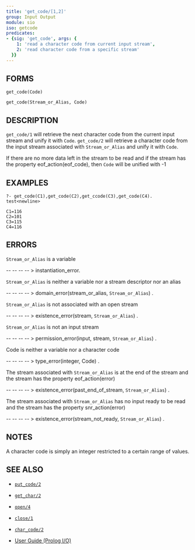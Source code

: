```yaml
---
title: 'get_code/[1,2]'
group: Input Output
module: sio
iso: getcode
predicates:
- {sig: 'get_code', args: {
    1: 'read a character code from current input stream',
    2: 'read character code from a specific stream'
  }}
---
```


## FORMS
```
get_code(Code)

get_code(Stream_or_Alias, Code)
```
## DESCRIPTION

`get_code/1` will retrieve the next character code from the current input stream and unify it with `Code`.  `get_code/2` will retrieve a character code from the input stream associated with `Stream_or_Alias` and unify it with `Code`.

If there are no more data left in the stream to be read and if the stream has the property eof_action(eof_code), then `Code` will be unified with -1

## EXAMPLES
```
?- get_code(C1),get_code(C2),get_ccode(C3),get_code(C4).
test<newline>

C1=116
C2=101
C3=115
C4=116
```
## ERRORS

`Stream_or_Alias` is a variable

-- -- -- -- &gt; instantiation_error.

`Stream_or_Alias` is neither a variable nor a stream descriptor nor an alias

-- -- -- -- &gt; domain_error(stream_or_alias, `Stream_or_Alias`) .

`Stream_or_Alias` is not associated with an open stream

-- -- -- -- &gt; existence_error(stream, `Stream_or_Alias`) .

`Stream_or_Alias` is not an input stream

-- -- -- -- &gt; permission_error(input, stream, `Stream_or_Alias`) .

Code is neither a variable nor a character code

-- -- -- -- &gt; type_error(integer, Code) .

The stream associated with `Stream_or_Alias` is at the end of the stream and the stream has the property eof_action(error)

-- -- -- -- &gt; existence_error(past_end_of_stream, `Stream_or_Alias`) .

The stream associated with `Stream_or_Alias` has no input ready to be read and the stream has the property snr_action(error)

-- -- -- -- &gt; existence_error(stream_not_ready, `Stream_or_Alias`) .


## NOTES

A character code is simply an integer restricted to a certain range of values.

## SEE ALSO

- [`put_code/2`](put_code.html)
- [`get_char/2`](get_char.html)
- [`open/4`](open.html)
- [`close/1`](close.html)
- [`char_code/2`](char_code.html)

- [User Guide (Prolog I/O)](../guide/10-Prolog-I-O.html)
